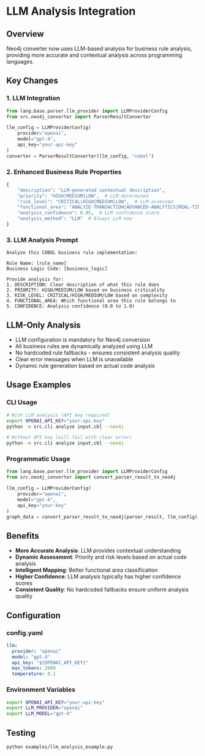 # LLM Analysis Integration

## Overview
Neo4j converter now uses LLM-based analysis for business rule analysis, providing more accurate and contextual analysis across programming languages.

## Key Changes

### 1. LLM Integration
```python
from lang.base.parser.llm_provider import LLMProviderConfig
from src.neo4j_converter import ParserResultConverter

llm_config = LLMProviderConfig(
    provider="openai",
    model="gpt-4",
    api_key="your-api-key"
)
converter = ParserResultConverter(llm_config, "cobol")
```

### 2. Enhanced Business Rule Properties
```python
{
    "description": "LLM-generated contextual description",
    "priority": "HIGH|MEDIUM|LOW",  # LLM-determined
    "risk_level": "CRITICAL|HIGH|MEDIUM|LOW",  # LLM-assessed
    "functional_area": "ANALYZE-TRANSACTION|ADVANCED-ANALYTICS|REAL-TIME-SCORING",
    "analysis_confidence": 0.85,  # LLM confidence score
    "analysis_method": "LLM"  # Always LLM now
}
```

### 3. LLM Analysis Prompt
```
Analyze this COBOL business rule implementation:

Rule Name: [rule_name]
Business Logic Code: [business_logic]

Provide analysis for:
1. DESCRIPTION: Clear description of what this rule does
2. PRIORITY: HIGH/MEDIUM/LOW based on business criticality
3. RISK_LEVEL: CRITICAL/HIGH/MEDIUM/LOW based on complexity
4. FUNCTIONAL_AREA: Which functional area this rule belongs to
5. CONFIDENCE: Analysis confidence (0.0 to 1.0)
```

## LLM-Only Analysis
- LLM configuration is mandatory for Neo4j conversion
- All business rules are dynamically analyzed using LLM
- No hardcoded rule fallbacks - ensures consistent analysis quality
- Clear error messages when LLM is unavailable
- Dynamic rule generation based on actual code analysis

## Usage Examples

### CLI Usage
```bash
# With LLM analysis (API key required)
export OPENAI_API_KEY="your-api-key"
python -m src.cli analyze input.cbl --neo4j

# Without API key (will fail with clear error)
python -m src.cli analyze input.cbl --neo4j
```

### Programmatic Usage
```python
from lang.base.parser.llm_provider import LLMProviderConfig
from src.neo4j_converter import convert_parser_result_to_neo4j

llm_config = LLMProviderConfig(
    provider="openai",
    model="gpt-4",
    api_key="your-key"
)
graph_data = convert_parser_result_to_neo4j(parser_result, llm_config)
```

## Benefits
- **More Accurate Analysis**: LLM provides contextual understanding
- **Dynamic Assessment**: Priority and risk levels based on actual code analysis
- **Intelligent Mapping**: Better functional area classification
- **Higher Confidence**: LLM analysis typically has higher confidence scores
- **Consistent Quality**: No hardcoded fallbacks ensure uniform analysis quality

## Configuration

### config.yaml
```yaml
llm:
  provider: "openai"
  model: "gpt-4"
  api_key: "${OPENAI_API_KEY}"
  max_tokens: 2000
  temperature: 0.1
```

### Environment Variables
```bash
export OPENAI_API_KEY="your-api-key"
export LLM_PROVIDER="openai"
export LLM_MODEL="gpt-4"
```

## Testing
```bash
python examples/llm_analysis_example.py
```
